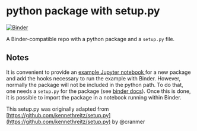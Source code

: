 # python package with setup.py

[![Binder](https://mybinder.org/badge.svg)](https://mybinder.org/v2/gh/kelidas/mypackage/master?filepath=example_notebook%2Fimport_mypackage.ipynb)

A Binder-compatible repo with a python package and a `setup.py` file.


## Notes

It is convenient to provide an [example Jupyter notebook ](https://github.com/binder-examples/setup.py/blob/master/example_notebook/import_mypackage.ipynb) for a new package and add the hooks necessary to run the example with Binder. However, normally the package will not be included in the python path. To do that, one needs a `setup.py` for the package (see [binder docs](https://mybinder.readthedocs.io/en/latest/using.html#setup-py)). Once this is done, it is possible to import the package in a notebook running within Binder. 

This setup.py was originally adapted from [https://github.com/kennethreitz/setup.py](https://github.com/kennethreitz/setup.py) by @cranmer

